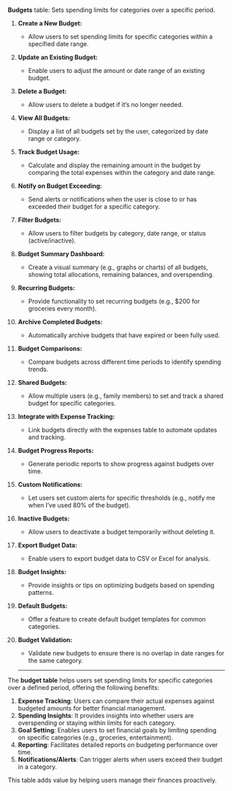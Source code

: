 **Budgets** table:
Sets spending limits for categories over a specific period. 

1. **Create a New Budget:**
   - Allow users to set spending limits for specific categories within a specified date range.

2. **Update an Existing Budget:**
   - Enable users to adjust the amount or date range of an existing budget.

3. **Delete a Budget:**
   - Allow users to delete a budget if it’s no longer needed.

4. **View All Budgets:**
   - Display a list of all budgets set by the user, categorized by date range or category.

5. **Track Budget Usage:**
   - Calculate and display the remaining amount in the budget by comparing the total expenses within the category and date range.

6. **Notify on Budget Exceeding:**
   - Send alerts or notifications when the user is close to or has exceeded their budget for a specific category.

7. **Filter Budgets:**
   - Allow users to filter budgets by category, date range, or status (active/inactive).

8. **Budget Summary Dashboard:**
   - Create a visual summary (e.g., graphs or charts) of all budgets, showing total allocations, remaining balances, and overspending.

9. **Recurring Budgets:**
   - Provide functionality to set recurring budgets (e.g., $200 for groceries every month).

10. **Archive Completed Budgets:**
    - Automatically archive budgets that have expired or been fully used.

11. **Budget Comparisons:**
    - Compare budgets across different time periods to identify spending trends.

12. **Shared Budgets:**
    - Allow multiple users (e.g., family members) to set and track a shared budget for specific categories.

13. **Integrate with Expense Tracking:**
    - Link budgets directly with the expenses table to automate updates and tracking.

14. **Budget Progress Reports:**
    - Generate periodic reports to show progress against budgets over time.

15. **Custom Notifications:**
    - Let users set custom alerts for specific thresholds (e.g., notify me when I’ve used 80% of the budget).

16. **Inactive Budgets:**
    - Allow users to deactivate a budget temporarily without deleting it.

17. **Export Budget Data:**
    - Enable users to export budget data to CSV or Excel for analysis.

18. **Budget Insights:**
    - Provide insights or tips on optimizing budgets based on spending patterns.

19. **Default Budgets:**
    - Offer a feature to create default budget templates for common categories.

20. **Budget Validation:**
    - Validate new budgets to ensure there is no overlap in date ranges for the same category. 


    ----------
The **budget table** helps users set spending limits for specific categories over a defined period, offering the following benefits:

1. **Expense Tracking**: Users can compare their actual expenses against budgeted amounts for better financial management.
2. **Spending Insights**: It provides insights into whether users are overspending or staying within limits for each category.
3. **Goal Setting**: Enables users to set financial goals by limiting spending on specific categories (e.g., groceries, entertainment).
4. **Reporting**: Facilitates detailed reports on budgeting performance over time.
5. **Notifications/Alerts**: Can trigger alerts when users exceed their budget in a category. 

This table adds value by helping users manage their finances proactively.